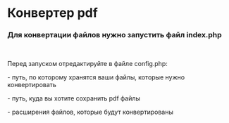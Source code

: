<h1>Конвертер pdf</h1>
<h3>Для конвертации файлов нужно запустить файл index.php</h3>
<br>
<p>Перед запуском отредактируйте в файле config.php: </p>
<p>- путь, по которому хранятся ваши файлы, которые нужно конвертировать
<p>- путь, куда вы хотите сохранить pdf файлы</p>
<p>- расширения файлов, которые будут конвертированы</p>